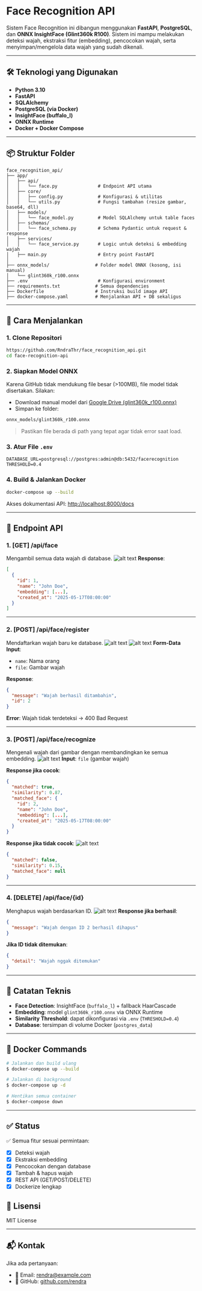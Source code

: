 # Face Recognition API

Sistem Face Recognition ini dibangun menggunakan **FastAPI**, **PostgreSQL**, dan **ONNX InsightFace (Glint360k R100)**. Sistem ini mampu melakukan deteksi wajah, ekstraksi fitur (embedding), pencocokan wajah, serta menyimpan/mengelola data wajah yang sudah dikenali.

---

## 🛠 Teknologi yang Digunakan

* **Python 3.10**
* **FastAPI**
* **SQLAlchemy**
* **PostgreSQL (via Docker)**
* **InsightFace (buffalo\_l)**
* **ONNX Runtime**
* **Docker + Docker Compose**

---

## 📦 Struktur Folder

```
face_recognition_api/
├── app/
│   ├── api/
│   │   └── face.py               # Endpoint API utama
│   ├── core/
│   │   ├── config.py             # Konfigurasi & utilitas
│   │   └── utils.py              # Fungsi tambahan (resize gambar, base64, dll)
│   ├── models/
│   │   └── face_model.py         # Model SQLAlchemy untuk table faces
│   ├── schemas/
│   │   └── face_schema.py        # Schema Pydantic untuk request & response
│   ├── services/
│   │   └── face_service.py       # Logic untuk deteksi & embedding wajah
│   ├── main.py                   # Entry point FastAPI
│
├── onnx_models/                 # Folder model ONNX (kosong, isi manual)
│   └── glint360k_r100.onnx       
├── .env                          # Konfigurasi environment
├── requirements.txt             # Semua dependencies
├── Dockerfile                   # Instruksi build image API
├── docker-compose.yaml          # Menjalankan API + DB sekaligus
```

---

## 🚀 Cara Menjalankan

### 1. **Clone Repositori**

```bash
https://github.com/RndraThr/face_recognition_api.git
cd face-recognition-api
```

### 2. **Siapkan Model ONNX**

Karena GitHub tidak mendukung file besar (>100MB), file model tidak disertakan. Silakan:

* Download manual model dari [Google Drive (glint360k\_r100.onnx)](https://drive.google.com/file/d/1SU8rLHaQvygJbq5BVdY4a5X_-HO_k3Ur/view?usp=sharing)
* Simpan ke folder:

```bash
onnx_models/glint360k_r100.onnx
```

> Pastikan file berada di path yang tepat agar tidak error saat load.

### 3. **Atur File `.env`**

```env
DATABASE_URL=postgresql://postgres:admin@db:5432/facerecognition
THRESHOLD=0.4
```

### 4. **Build & Jalankan Docker**

```bash
docker-compose up --build
```

Akses dokumentasi API: [http://localhost:8000/docs](http://localhost:8000/docs)

---

## 📌 Endpoint API

### 1. **\[GET] /api/face**

Mengambil semua data wajah di database.
![alt text](image.png)
**Response**:

```json
[
  {
    "id": 1,
    "name": "John Doe",
    "embedding": [...],
    "created_at": "2025-05-17T08:00:00"
  }
]
```

---

### 2. **\[POST] /api/face/register**

Mendaftarkan wajah baru ke database.
![alt text](image-1.png)
![alt text](image-2.png)
**Form-Data Input**:

* `name`: Nama orang
* `file`: Gambar wajah

**Response**:

```json
{
  "message": "Wajah berhasil ditambahin",
  "id": 2
}
```

**Error**: Wajah tidak terdeteksi → 400 Bad Request

---

### 3. **\[POST] /api/face/recognize**

Mengenali wajah dari gambar dengan membandingkan ke semua embedding.
![alt text](image-3.png)
**Input**: `file` (gambar wajah)

**Response jika cocok**:

```json
{
  "matched": true,
  "similarity": 0.87,
  "matched_face": {
    "id": 2,
    "name": "John Doe",
    "embedding": [...],
    "created_at": "2025-05-17T08:00:00"
  }
}
```

**Response jika tidak cocok**:
![alt text](image-4.png)
```json
{
  "matched": false,
  "similarity": 0.15,
  "matched_face": null
}
```

---

### 4. **\[DELETE] /api/face/{id}**

Menghapus wajah berdasarkan ID.
![alt text](image-5.png)
**Response jika berhasil**:

```json
{
  "message": "Wajah dengan ID 2 berhasil dihapus"
}
```

**Jika ID tidak ditemukan**:

```json
{
  "detail": "Wajah nggak ditemukan"
}
```

---

## 🧠 Catatan Teknis

* **Face Detection**: InsightFace (`buffalo_l`) + fallback HaarCascade
* **Embedding**: model `glint360k_r100.onnx` via ONNX Runtime
* **Similarity Threshold**: dapat dikonfigurasi via `.env` (`THRESHOLD=0.4`)
* **Database**: tersimpan di volume Docker (`postgres_data`)

---

## 🐳 Docker Commands

```bash
# Jalankan dan build ulang
$ docker-compose up --build

# Jalankan di background
$ docker-compose up -d

# Hentikan semua container
$ docker-compose down
```

---

## ✅ Status

✅ Semua fitur sesuai permintaan:

* [x] Deteksi wajah
* [x] Ekstraksi embedding
* [x] Pencocokan dengan database
* [x] Tambah & hapus wajah
* [x] REST API (GET/POST/DELETE)
* [x] Dockerize lengkap

## 📄 Lisensi

MIT License

---

## 📬 Kontak

Jika ada pertanyaan:

* 📧 Email: [rendra@example.com](mailto:rendra@example.com)
* 🧑 GitHub: [github.com/rendra](https://github.com/rendra)
